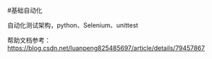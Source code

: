 #基础自动化

自动化测试架构，python、Selenium、unittest


帮助文档参考：https://blog.csdn.net/luanpeng825485697/article/details/79457867

